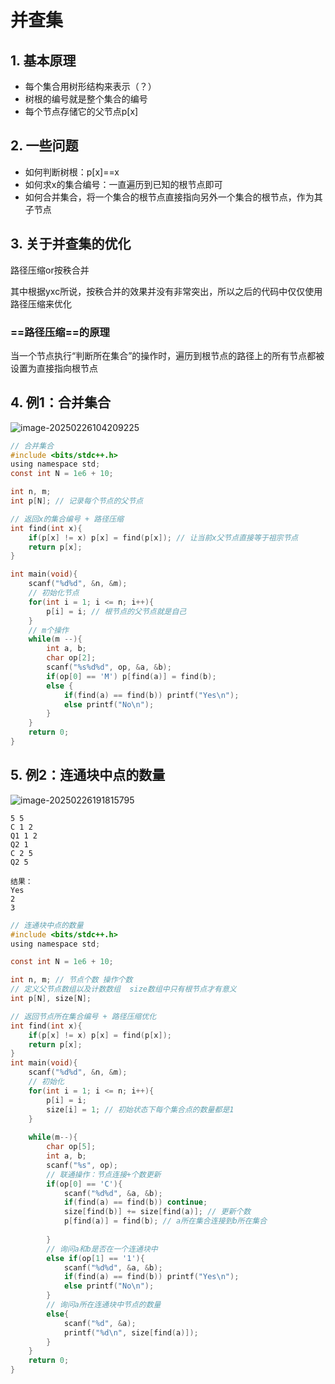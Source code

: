 # 并查集

## 1. 基本原理

- 每个集合用树形结构来表示（？）
- 树根的编号就是整个集合的编号
- 每个节点存储它的父节点p[x]

## 2. 一些问题

- 如何判断树根：p[x]==x
- 如何求x的集合编号：一直遍历到已知的根节点即可
- 如何合并集合，将一个集合的根节点直接指向另外一个集合的根节点，作为其子节点

## 3. 关于并查集的优化

路径压缩or按秩合并

其中根据yxc所说，按秩合并的效果并没有非常突出，所以之后的代码中仅仅使用路径压缩来优化

### ==路径压缩==的原理

当一个节点执行“判断所在集合”的操作时，遍历到根节点的路径上的所有节点都被设置为直接指向根节点

## 4. 例1：合并集合

![image-20250226104209225](C:\Users\潘zr\AppData\Roaming\Typora\typora-user-images\image-20250226104209225.png)

 

```c
// 合并集合
#include <bits/stdc++.h>
using namespace std;
const int N = 1e6 + 10;

int n, m;
int p[N]; // 记录每个节点的父节点 

// 返回x的集合编号 + 路径压缩 
int find(int x){
	if(p[x] != x) p[x] = find(p[x]); // 让当前x父节点直接等于祖宗节点 
	return p[x];
}

int main(void){
	scanf("%d%d", &n, &m);
	// 初始化节点
	for(int i = 1; i <= n; i++){
		p[i] = i; // 根节点的父节点就是自己 
	} 
	// m个操作 
	while(m --){
		int a, b;
		char op[2];
		scanf("%s%d%d", op, &a, &b);
		if(op[0] == 'M') p[find(a)] = find(b);
		else {
			if(find(a) == find(b)) printf("Yes\n");
			else printf("No\n");
		}
	}
	return 0;
} 
```

## 5. 例2：连通块中点的数量

![image-20250226191815795](C:\Users\潘zr\AppData\Roaming\Typora\typora-user-images\image-20250226191815795.png)

```
5 5
C 1 2
Q1 1 2
Q2 1
C 2 5
Q2 5

结果：
Yes
2
3
```

```c
// 连通块中点的数量
#include <bits/stdc++.h>
using namespace std;

const int N = 1e6 + 10;

int n, m; // 节点个数 操作个数 
// 定义父节点数组以及计数数组  size数组中只有根节点才有意义 
int p[N], size[N]; 

// 返回节点所在集合编号 + 路径压缩优化 
int find(int x){
	if(p[x] != x) p[x] = find(p[x]);
	return p[x];
} 
int main(void){
	scanf("%d%d", &n, &m);
	// 初始化
	for(int i = 1; i <= n; i++){
		p[i] = i;
		size[i] = 1; // 初始状态下每个集合点的数量都是1 
	} 
	
	while(m--){
		char op[5];
		int a, b;
		scanf("%s", op);
		// 联通操作：节点连接+个数更新 
		if(op[0] == 'C'){
			scanf("%d%d", &a, &b);
			if(find(a) == find(b)) continue;
			size[find(b)] += size[find(a)]; // 更新个数 
			p[find(a)] = find(b); // a所在集合连接到b所在集合
			 
		}
		// 询问a和b是否在一个连通块中 
		else if(op[1] == '1'){
			scanf("%d%d", &a, &b);
			if(find(a) == find(b)) printf("Yes\n");
			else printf("No\n");
		}
		// 询问a所在连通块中节点的数量 
		else{
			scanf("%d", &a);
			printf("%d\n", size[find(a)]);
		}
	} 
	return 0;
} 
```

